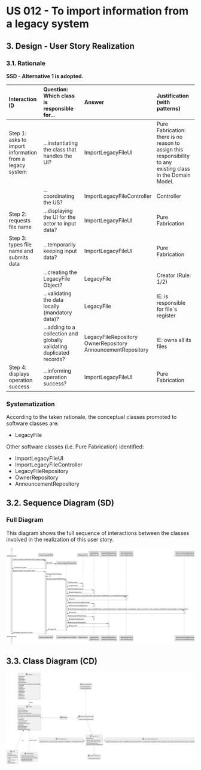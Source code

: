 # US 012 - To import information from a legacy system

## 3. Design - User Story Realization

### 3.1. Rationale

**SSD - Alternative 1 is adopted.**

| Interaction ID                                             | Question: Which class is responsible for...                            | Answer                                                              | Justification (with patterns)                                                                                 |
|:-----------------------------------------------------------|:-----------------------------------------------------------------------|:--------------------------------------------------------------------|:--------------------------------------------------------------------------------------------------------------|
| Step 1: asks to import information from a legacy system 		 | 	...instantiating the class that handles the UI?                       | ImportLegacyFileUI                                                  | Pure Fabrication: there is no reason to assign this responsibility to any existing class in the Domain Model. |
| 			  		                                                    | 	... coordinating the US?                                              | ImportLegacyFileController                                          | Controller                                                                                                    |
| Step 2: requests file name		                               | ...displaying the UI for the actor to input data?						                | ImportLegacyFileUI                                                  | Pure Fabrication                                                                                              |
| Step 3: types file name and submits data                   | ...temporarily keeping input data?                                     | ImportLegacyFileUI                                                  | Pure Fabrication                                                                                              |
| 		                                                         | 	...creating the LegacyFile Object?                                    | LegacyFile                                                          | Creator (Rule: 1/2)                                                                                           | 
| 	                                                          | ...validating the data locally (mandatory data)?                       | LegacyFile                                                          | IE: is responsible for file´s register                                                                        | 
| 		                                                         | 	...adding to a collection and globally validating duplicated records? | LegacyFileRepository<br/>OwnerRepository<br/>AnnouncementRepository | IE: owns all its files                                                                                        |
| Step 4: displays operation success 		                      | 	...informing operation success?                                       | ImportLegacyFileUI                                                  | Pure Fabrication                                                                                              | 

### Systematization ##

According to the taken rationale, the conceptual classes promoted to software classes are:

* LegacyFile

Other software classes (i.e. Pure Fabrication) identified:

* ImportLegacyFileUI
* ImportLegacyFileController
* LegacyFileRepository
* OwnerRepository
* AnnouncementRepository

## 3.2. Sequence Diagram (SD)

### Full Diagram

This diagram shows the full sequence of interactions between the classes involved in the realization of this user story.

![Sequence Diagram - Full](svg/us012-sequence-diagram-full.svg)

## 3.3. Class Diagram (CD)

![Class Diagram](svg/us012-class-diagram.svg)